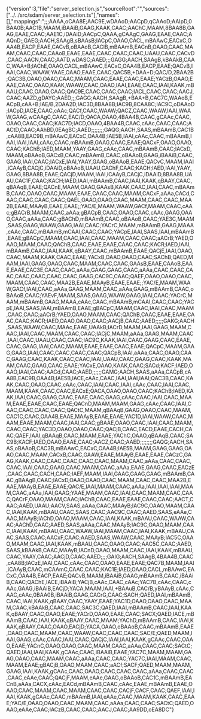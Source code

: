 {"version":3,"file":"server_selection.js","sourceRoot":"","sources":["../../src/sdam/server_selection.ts"],"names":[],"mappings":";;;AAAA,oCAA8E;AAC9E,wDAAoD;AACpD,qCAAoD;AAIpD,0BAA0B;AAC1B,MAAM,iBAAiB,GAAG,KAAK,CAAC;AAChC,MAAM,8BAA8B,GAAG,EAAE,CAAC;AAE1C,iDAAiD;AACpC,QAAA,gCAAgC,GAAG,EAAE,CAAC;AAQnD;;GAEG;AACH,SAAgB,sBAAsB;IACpC,OAAO,CACL,mBAAwC,EACxC,OAA4B,EACP,EAAE,CACvB,oBAAoB,CAClB,mBAAmB,EACnB,OAAO,CAAC,MAAM,CAAC,CAAC,CAAoB,EAAE,EAAE,CAAC,CAAC,CAAC,UAAU,CAAC,CACvD,CAAC;AACN,CAAC;AATD,wDASC;AAED;;;GAGG;AACH,SAAgB,kBAAkB,CAAC,WAA+B;IAChE,OAAO,CACL,mBAAwC,EACxC,OAA4B,EACP,EAAE;QACvB,IAAI,CAAC,WAAW;YAAE,OAAO,EAAE,CAAC;QAC5B,+DAA+D;QAC/D,2BAA2B;QAC3B,OAAO,OAAO,CAAC,MAAM,CAAC,EAAE,CAAC,EAAE;YACzB,OAAO,EAAE,CAAC,OAAO,KAAK,WAAW,CAAC,OAAO,IAAI,EAAE,CAAC,IAAI,KAAK,mBAAU,CAAC,OAAO,CAAC;QAC9E,CAAC,CAAC,CAAC;IACL,CAAC,CAAC;AACJ,CAAC;AAZD,gDAYC;AAED;;;GAGG;AACH,SAAgB,+BAA+B,CAC7C,WAAoB,EACpB,cAA+B;IAE/B,2DAA2D;IAC3D,8BAA8B;IAC9B,8CAA8C;IAC9C,oDAAoD;IACpD,IACE,CAAC,cAAc;QACf,CAAC,WAAW;QACZ,CAAC,WAAW,IAAI,WAAW,GAAG,wCAAgC,CAAC,EAC/D;QACA,OAAO,4BAA4B,CAAC,gCAAc,CAAC,OAAO,CAAC,CAAC;KAC7D;IACD,OAAO,4BAA4B,CAAC,cAAc,CAAC,CAAC;AACtD,CAAC;AAhBD,0EAgBC;AAED;;;;;;;;GAQG;AACH,SAAS,mBAAmB,CAC1B,cAA8B,EAC9B,mBAAwC,EACxC,OAA4B;IAE5B,IAAI,cAAc,CAAC,mBAAmB,IAAI,IAAI,IAAI,cAAc,CAAC,mBAAmB,GAAG,CAAC,EAAE;QACxF,OAAO,OAAO,CAAC;KAChB;IAED,MAAM,YAAY,GAAG,cAAc,CAAC,mBAAmB,CAAC;IACxD,MAAM,oBAAoB,GACxB,CAAC,mBAAmB,CAAC,oBAAoB,GAAG,iBAAiB,CAAC,GAAG,IAAI,CAAC;IACxE,IAAI,YAAY,GAAG,oBAAoB,EAAE;QACvC,MAAM,IAAI,iCAAyB,CACjC,iDAAiD,oBAAoB,UAAU,CAChF,CAAC;KACH;IAED,IAAI,YAAY,GAAG,8BAA8B,EAAE;QACjD,MAAM,IAAI,iCAAyB,CACjC,iDAAiD,8BAA8B,UAAU,CAC1F,CAAC;KACH;IAED,IAAI,mBAAmB,CAAC,IAAI,KAAK,qBAAY,CAAC,qBAAqB,EAAE;QACnE,MAAM,OAAO,GAAsB,KAAK,CAAC,IAAI,CAAC,mBAAmB,CAAC,OAAO,CAAC,MAAM,EAAE,CAAC,CAAC,MAAM,CACxF,aAAa,CACd,CAAC,CAAC,CAAC,CAAC;QAEL,OAAO,OAAO,CAAC,MAAM,CAAC,CAAC,MAA2B,EAAE,MAAyB,EAAE,EAAE;;YAC/E,MAAM,WAAW,GACf,MAAM,CAAC,cAAc;gBACrB,MAAM,CAAC,aAAa;gBACpB,CAAC,OAAO,CAAC,cAAc,GAAG,OAAO,CAAC,aAAa,CAAC;gBAChD,mBAAmB,CAAC,oBAAoB,CAAC;YAE3C,MAAM,SAAS,GAAG,WAAW,GAAG,IAAI,CAAC;YACrC,MAAM,mBAAmB,GAAG,MAAA,cAAc,CAAC,mBAAmB,mCAAI,CAAC,CAAC;YACpE,IAAI,SAAS,IAAI,mBAAmB,EAAE;gBACpC,MAAM,CAAC,IAAI,CAAC,MAAM,CAAC,CAAC;aACrB;YAED,OAAO,MAAM,CAAC;QAChB,CAAC,EAAE,EAAE,CAAC,CAAC;KACR;IAED,IAAI,mBAAmB,CAAC,IAAI,KAAK,qBAAY,CAAC,mBAAmB,EAAE;QACjE,IAAI,OAAO,CAAC,MAAM,KAAK,CAAC,EAAE;YACxB,OAAO,OAAO,CAAC;SAChB;QAED,MAAM,IAAI,GAAG,OAAO,CAAC,MAAM,CAAC,CAAC,GAAsB,EAAE,CAAoB,EAAE,EAAE,CAC3E,CAAC,CAAC,aAAa,GAAG,GAAG,CAAC,aAAa,CAAC,CAAC,CAAC,CAAC,CAAC,CAAC,CAAC,GAAG,CAC9C,CAAC;QAEF,OAAO,OAAO,CAAC,MAAM,CAAC,CAAC,MAA2B,EAAE,MAAyB,EAAE,EAAE;;YAC/E,MAAM,WAAW,GACf,IAAI,CAAC,aAAa,GAAG,MAAM,CAAC,aAAa,GAAG,mBAAmB,CAAC,oBAAoB,CAAC;YAEvF,MAAM,SAAS,GAAG,WAAW,GAAG,IAAI,CAAC;YACrC,MAAM,mBAAmB,GAAG,MAAA,cAAc,CAAC,mBAAmB,mCAAI,CAAC,CAAC;YACpE,IAAI,SAAS,IAAI,mBAAmB,EAAE;gBACpC,MAAM,CAAC,IAAI,CAAC,MAAM,CAAC,CAAC;aACrB;YAED,OAAO,MAAM,CAAC;QAChB,CAAC,EAAE,EAAE,CAAC,CAAC;KACR;IAED,OAAO,OAAO,CAAC;AACjB,CAAC;AAED;;;;;GAKG;AACH,SAAS,WAAW,CAAC,MAAc,EAAE,UAAkB;IACrD,MAAM,IAAI,GAAG,MAAM,CAAC,IAAI,CAAC,MAAM,CAAC,CAAC;IACjC,MAAM,aAAa,GAAG,MAAM,CAAC,IAAI,CAAC,UAAU,CAAC,CAAC;IAC9C,KAAK,IAAI,CAAC,GAAG,CAAC,EAAE,CAAC,GAAG,IAAI,CAAC,MAAM,EAAE,EAAE,CAAC,EAAE;QACpC,MAAM,GAAG,GAAG,IAAI,CAAC,CAAC,CAAC,CAAC;QACpB,IAAI,aAAa,CAAC,OAAO,CAAC,GAAG,CAAC,KAAK,CAAC,CAAC,IAAI,UAAU,CAAC,GAAG,CAAC,KAAK,MAAM,CAAC,GAAG,CAAC,EAAE;YACxE,OAAO,KAAK,CAAC;SACd;KACF;IAED,OAAO,IAAI,CAAC;AACd,CAAC;AAED;;;;;;GAMG;AACH,SAAS,aAAa,CACpB,cAA8B,EAC9B,OAA4B;IAE5B,IACE,cAAc,CAAC,IAAI,IAAI,IAAI;QAC3B,CAAC,KAAK,CAAC,OAAO,CAAC,cAAc,CAAC,IAAI,CAAC,IAAI,cAAc,CAAC,IAAI,CAAC,MAAM,KAAK,CAAC,CAAC,EACxE;QACA,OAAO,OAAO,CAAC;KAChB;IAED,KAAK,IAAI,CAAC,GAAG,CAAC,EAAE,CAAC,GAAG,cAAc,CAAC,IAAI,CAAC,MAAM,EAAE,EAAE,CAAC,EAAE;QACnD,MAAM,MAAM,GAAG,cAAc,CAAC,IAAI,CAAC,CAAC,CAAC,CAAC;QACtC,MAAM,qBAAqB,GAAG,OAAO,CAAC,MAAM,CAC1C,CAAC,OAA4B,EAAE,MAAyB,EAAE,EAAE;YAC1D,IAAI,WAAW,CAAC,MAAM,EAAE,MAAM,CAAC,IAAI,CAAC;gBAAE,OAAO,CAAC,IAAI,CAAC,MAAM,CAAC,CAAC;YAC3D,OAAO,OAAO,CAAC;QACjB,CAAC,EACD,EAAE,CACH,CAAC;QAEF,IAAI,qBAAqB,CAAC,MAAM,EAAE;YAChC,OAAO,qBAAqB,CAAC;SAC9B;KACF;IAED,OAAO,EAAE,CAAC;AACZ,CAAC;AAED;;;;;;;;GAQG;AACH,SAAS,oBAAoB,CAC3B,mBAAwC,EACxC,OAA4B;IAE5B,MAAM,GAAG,GAAG,OAAO,CAAC,MAAM,CACxB,CAAC,GAAW,EAAE,MAAyB,EAAE,EAAE,CACzC,GAAG,KAAK,CAAC,CAAC,CAAC,CAAC,CAAC,MAAM,CAAC,aAAa,CAAC,CAAC,CAAC,IAAI,CAAC,GAAG,CAAC,MAAM,CAAC,aAAa,EAAE,GAAG,CAAC,EACzE,CAAC,CAAC,CACH,CAAC;IAEF,MAAM,IAAI,GAAG,GAAG,GAAG,mBAAmB,CAAC,gBAAgB,CAAC;IACxD,OAAO,OAAO,CAAC,MAAM,CAAC,CAAC,MAA2B,EAAE,MAAyB,EAAE,EAAE;QAC/E,IAAI,MAAM,CAAC,aAAa,IAAI,IAAI,IAAI,MAAM,CAAC,aAAa,IAAI,GAAG;YAAE,MAAM,CAAC,IAAI,CAAC,MAAM,CAAC,CAAC;QACrF,OAAO,MAAM,CAAC;IAChB,CAAC,EAAE,EAAE,CAAC,CAAC;AACT,CAAC;AAED,UAAU;AACV,SAAS,aAAa,CAAC,MAAyB;IAC9C,OAAO,MAAM,CAAC,IAAI,KAAK,mBAAU,CAAC,SAAS,CAAC;AAC9C,CAAC;AAED,SAAS,eAAe,CAAC,MAAyB;IAChD,OAAO,MAAM,CAAC,IAAI,KAAK,mBAAU,CAAC,WAAW,CAAC;AAChD,CAAC;AAED,SAAS,aAAa,CAAC,MAAyB;IAC9C,OAAO,MAAM,CAAC,IAAI,KAAK,mBAAU,CAAC,WAAW,IAAI,MAAM,CAAC,IAAI,KAAK,mBAAU,CAAC,SAAS,CAAC;AACxF,CAAC;AAED,SAAS,WAAW,CAAC,MAAyB;IAC5C,OAAO,MAAM,CAAC,IAAI,KAAK,mBAAU,CAAC,OAAO,CAAC;AAC5C,CAAC;AAED,SAAS,kBAAkB,CAAC,MAAyB;IACnD,OAAO,MAAM,CAAC,IAAI,KAAK,mBAAU,CAAC,YAAY,CAAC;AACjD,CAAC;AAED;;;;GAIG;AACH,SAAgB,4BAA4B,CAAC,cAA8B;IACzE,IAAI,CAAC,cAAc,CAAC,OAAO,EAAE,EAAE;QAC7B,MAAM,IAAI,iCAAyB,CAAC,mCAAmC,CAAC,CAAC;KAC1E;IAED,OAAO,CACL,mBAAwC,EACxC,OAA4B,EACP,EAAE;QACvB,MAAM,iBAAiB,GAAG,mBAAmB,CAAC,iBAAiB,CAAC;QAChE,IACE,iBAAiB;YACjB,cAAc,CAAC,cAAc;YAC7B,cAAc,CAAC,cAAc,GAAG,iBAAiB,EACjD;YACA,MAAM,IAAI,+BAAuB,CAC/B,yBAAyB,cAAc,CAAC,cAAc,0BAA0B,iBAAiB,GAAG,CACrG,CAAC;SACH;QAED,IAAI,mBAAmB,CAAC,IAAI,KAAK,qBAAY,CAAC,YAAY,EAAE;YAC1D,OAAO,OAAO,CAAC,MAAM,CAAC,kBAAkB,CAAC,CAAC;SAC3C;QAED,IAAI,mBAAmB,CAAC,IAAI,KAAK,qBAAY,CAAC,OAAO,EAAE;YACrD,OAAO,EAAE,CAAC;SACX;QAED,IACE,mBAAmB,CAAC,IAAI,KAAK,qBAAY,CAAC,MAAM;YAChD,mBAAmB,CAAC,IAAI,KAAK,qBAAY,CAAC,OAAO,EACjD;YACA,OAAO,oBAAoB,CAAC,mBAAmB,EAAE,OAAO,CAAC,MAAM,CAAC,WAAW,CAAC,CAAC,CAAC;SAC/E;QAED,MAAM,IAAI,GAAG,cAAc,CAAC,IAAI,CAAC;QACjC,IAAI,IAAI,KAAK,gCAAc,CAAC,OAAO,EAAE;YACnC,OAAO,OAAO,CAAC,MAAM,CAAC,aAAa,CAAC,CAAC;SACtC;QAED,IAAI,IAAI,KAAK,gCAAc,CAAC,iBAAiB,EAAE;YAC7C,MAAM,MAAM,GAAG,OAAO,CAAC,MAAM,CAAC,aAAa,CAAC,CAAC;YAC7C,IAAI,MAAM,CAAC,MAAM,EAAE;gBACjB,OAAO,MAAM,CAAC;aACf;SACF;QAED,MAAM,MAAM,GAAG,IAAI,KAAK,gCAAc,CAAC,OAAO,CAAC,CAAC,CAAC,aAAa,CAAC,CAAC,CAAC,eAAe,CAAC;QACjF,MAAM,eAAe,GAAG,oBAAoB,CAC1C,mBAAmB,EACnB,aAAa,CACX,cAAc,EACd,mBAAmB,CAAC,cAAc,EAAE,mBAAmB,EAAE,OAAO,CAAC,MAAM,CAAC,MAAM,CAAC,CAAC,CACjF,CACF,CAAC;QAEF,IAAI,IAAI,KAAK,gCAAc,CAAC,mBAAmB,IAAI,eAAe,CAAC,MAAM,KAAK,CAAC,EAAE;YAC/E,OAAO,OAAO,CAAC,MAAM,CAAC,aAAa,CAAC,CAAC;SACtC;QAED,OAAO,eAAe,CAAC;IACzB,CAAC,CAAC;AACJ,CAAC;AA9DD,oEA8DC"}                                                                                                                                                                                                                                                                                                                                                                                                                                                                                                                                                                                                                                                                                                                                                                                                                                                                                                                                                                                                                                                                                                                                                                                                                                                                                                                                                                                                         